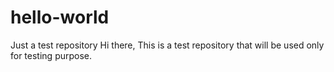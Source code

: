 # hello-world
Just a test repository
Hi there, This is a test repository that will be used only for testing purpose.

